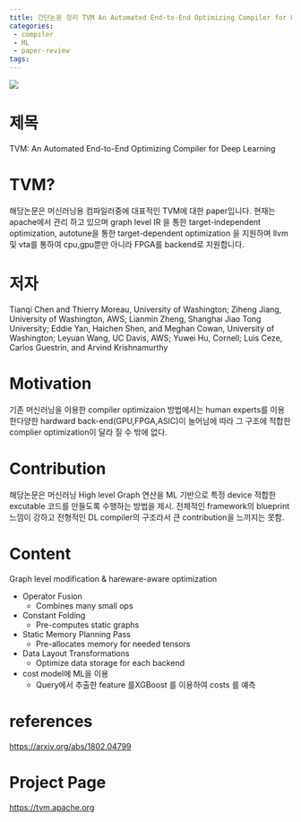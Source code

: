 ```yaml
---
title: 간단논문 정리 TVM An Automated End-to-End Optimizing Compiler for Deep Learning  (OSDI 18)
categories:
 - compiler
 - ML
 - paper-review
tags:
---
```

![](/assets/image/tvm1.png)
# 제목
TVM: An Automated End-to-End Optimizing Compiler for Deep Learning

# TVM?
해당논문은 머신러닝용 컴파일러중에 대표적인 TVM에 대한 paper입니다. 현재는 apache에서 관리 하고 있으며 graph level IR 을 통한 target-independent optimization, 
autotune을 통한 target-dependent optimization 을 지원하며 llvm 및 vta를 통하여 cpu,gpu뿐만 아니라 FPGA를 backend로 지원합니다. 

# 저자
Tianqi Chen and Thierry Moreau, University of Washington; Ziheng Jiang, University of Washington, AWS; Lianmin Zheng, Shanghai Jiao Tong University; Eddie Yan, Haichen Shen, and Meghan Cowan, University of Washington; Leyuan Wang, UC Davis, AWS; Yuwei Hu, Cornell; Luis Ceze, Carlos Guestrin, and Arvind Krishnamurthy

# Motivation
 기존 머신러닝을 이용한 compiler optimizaion 방법에서는  human experts를 이용한다양한 hardward back-end(GPU,FPGA,ASIC)이 늘어남에 따라 그 구조에 적합한 complier optimization이 달라 질 수 밖에 없다.  

# Contribution
해당논문은 머신러닝 High level Graph 연산을 ML 기반으로 특정 device 적합한 excutable 코드를 만들도록 수행하는 방법을 제시. 전체적인 framework의 blueprint 느낌이 강하고 전형적인 DL compiler의 구조라서 큰 contribution을 느끼지는 못함.



# Content
Graph level modification & hareware-aware optimization 

- Operator Fusion 
  - Combines many small ops 
- Constant Folding 
  - Pre-computes static graphs  
- Static Memory Planning Pass 
  - Pre-allocates memory for needed tensors 
- Data Layout Transformations 
  - Optimize data storage for each backend  
- cost model에 ML을 이용 
  - Query에서 추출한  feature 를XGBoost 를 이용하여  costs 를 예측 
# references
https://arxiv.org/abs/1802.04799
# Project Page
https://tvm.apache.org
